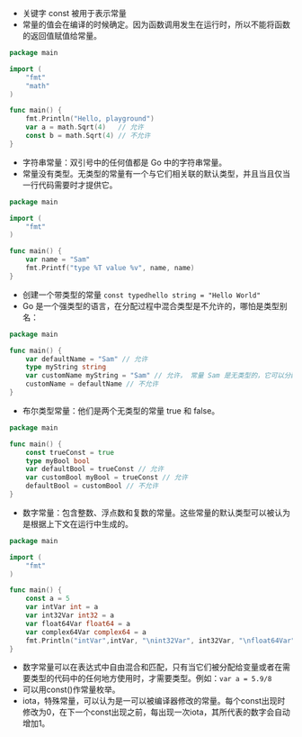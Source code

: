 * 关键字 const 被用于表示常量
* 常量的值会在编译的时候确定。因为函数调用发生在运行时，所以不能将函数的返回值赋值给常量。
```go
package main

import (
	"fmt"
	"math"
)

func main() {
	fmt.Println("Hello, playground")
	var a = math.Sqrt(4)   // 允许
	const b = math.Sqrt(4) // 不允许
}
```
* 字符串常量：双引号中的任何值都是 Go 中的字符串常量。
* 常量没有类型。无类型的常量有一个与它们相关联的默认类型，并且当且仅当一行代码需要时才提供它。
```go
package main

import (
	"fmt"
)

func main() {
	var name = "Sam"
	fmt.Printf("type %T value %v", name, name)
}
```
* 创建一个带类型的常量 `const typedhello string = "Hello World"`
* Go 是一个强类型的语言，在分配过程中混合类型是不允许的，哪怕是类型别名：
```go
package main

func main() {
	var defaultName = "Sam" // 允许
	type myString string
	var customName myString = "Sam" // 允许， 常量 Sam 是无类型的，它可以分配给任何字符串变量
	customName = defaultName // 不允许
}
```
* 布尔类型常量：他们是两个无类型的常量 true 和 false。
```go
package main

func main() {
	const trueConst = true
	type myBool bool
	var defaultBool = trueConst // 允许
	var customBool myBool = trueConst // 允许
	defaultBool = customBool // 不允许
}
```
* 数字常量：包含整数、浮点数和复数的常量。这些常量的默认类型可以被认为是根据上下文在运行中生成的。
```go
package main

import (
	"fmt"
)

func main() {
	const a = 5
	var intVar int = a
	var int32Var int32 = a
	var float64Var float64 = a
	var complex64Var complex64 = a
	fmt.Println("intVar",intVar, "\nint32Var", int32Var, "\nfloat64Var", float64Var, "\ncomplex64Var",complex64Var)
}
```
* 数字常量可以在表达式中自由混合和匹配，只有当它们被分配给变量或者在需要类型的代码中的任何地方使用时，才需要类型。例如：`var a = 5.9/8`
* 可以用const()作常量枚举。
* iota，特殊常量，可以认为是一可以被编译器修改的常量。每个const出现时修改为0，在下一个const出现之前，每出现一次iota，其所代表的数字会自动增加1。
